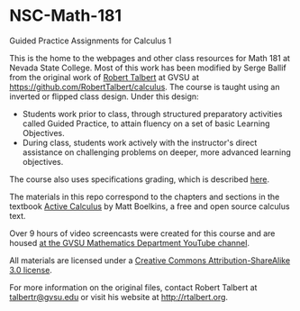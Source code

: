 # NSC-Math-181
Guided Practice Assignments for Calculus 1

This is the home to the webpages and other class resources for Math 181 at Nevada State College. Most of this work has been modified by Serge Ballif from the original work of [Robert Talbert](http://rtalbert.org) at GVSU at https://github.com/RobertTalbert/calculus. The course is taught using an inverted or flipped class design. Under this design: 

+ Students work prior to class, through structured preparatory activities called Guided Practice, to attain fluency on a set of basic Learning Objectives. 
+ During class, students work actively with the instructor's direct assistance on challenging problems on deeper, more advanced learning objectives. 

The course also uses specifications grading, which is described [here](http://www.utimes.pitt.edu/?p=30598). 

The materials in this repo correspond to the chapters and sections in the textbook [Active Calculus](http://faculty.gvsu.edu/boelkinm/Home/Download.html) by Matt Boelkins, a free and open source calculus text. 

Over 9 hours of video screencasts were created for this course and are housed [at the GVSU Mathematics Department YouTube channel](http://bit.ly/GVSUCalculus). 

All materials are licensed under a [Creative Commons Attribution-ShareAlike 3.0 license](http://creativecommons.org/licenses/by-sa/3.0/us/). 

For more information on the original files, contact Robert Talbert at talbertr@gvsu.edu or visit his website at http://rtalbert.org. 
